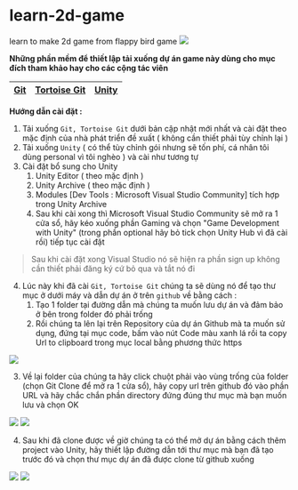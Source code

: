 # learn-2d-game 

learn to make 2d game from flappy bird game
![](https://scontent.fsgn5-14.fna.fbcdn.net/v/t1.15752-9/441443157_3614999768738770_2823607306850250601_n.jpg?_nc_cat=106&ccb=1-7&_nc_sid=5f2048&_nc_eui2=AeFVtDvDuOGHqtXL9PweW6YidOKMQ6ucIAx04oxDq5wgDB8CLCFmeo1NJvu9KXTqktQQDY88uOIoywRfR3X54QU0&_nc_ohc=glnn5Mp79i8Q7kNvgGSPOjb&_nc_ht=scontent.fsgn5-14.fna&oh=03_Q7cD1QG12FE8okybwMxyYavJ5KV8vgqQh1T9x7hulksVkBXNsA&oe=666BF027)

**Những phần mềm để thiết lập tải xuống dự án game này dùng cho mục đích tham khảo hay cho các cộng tác viên**

[Git](https://git-scm.com/downloads) | [Tortoise Git](https://tortoisegit.org/download/) | [Unity](https://unity.com/download)
-- | - | -



**Hướng dẫn cài đặt :**
1. Tải xuống `Git, Tortoise Git` dưới bản cập nhật mới nhất và cài đặt theo mặc định của nhà phát triển đề xuất ( không cần thiết phải tùy chỉnh lại ) 
2. Tải xuống `Unity` ( có thể tùy chỉnh gói nhưng sẽ tốn phí, cá nhân tôi dùng personal vì tôi nghèo ) và cài như tương tự
3. Cài đặt bổ sung cho Unity
   1. Unity Editor ( theo mặc định )
   2. Unity Archive ( theo mặc định )
   3. Modules [Dev Tools : Microsoft Visual Studio Community] tích hợp trong Unity Archive
   4. Sau khi cài xong thì Microsoft Visual Studio Community sẽ mở ra 1 cửa sổ, hãy kéo xuống phần Gaming và chọn "Game Development with Unity"
(trong phần optional hãy bỏ tick chọn Unity Hub vì đã cài rồi) tiếp tục cài đặt
> Sau khi cài đặt xong Visual Studio nó sẽ hiện ra phần sign up không cần thiết phải đăng ký cứ bỏ qua và tắt nó đi

4. Lúc này khi đã cài `Git, Tortoise Git` chúng ta sẽ dùng nó để tạo thư mục ở dưới máy và dẫn dự án ở trên `github` về bằng cách :
   1. Tạo 1 folder tại đường dẫn mà chúng ta muốn lưu dự án và đảm bảo ở bên trong folder đó phải trống
   2. Rồi chúng ta lên lại trên Repository của dự án Github mà ta muốn sử dụng, đứng tại mục code, bấm vào nút Code màu xanh lá rồi ta copy Url to clipboard trong mục local bằng phương thức https

![](https://scontent.fsgn5-8.fna.fbcdn.net/v/t1.15752-9/440880502_463939726100899_4899839131298972889_n.png?_nc_cat=109&ccb=1-7&_nc_sid=5f2048&_nc_eui2=AeGu4YjF_TmilydQ8ohVyioBvnzkETl0912-fOQROXT3Xeb2GFAx4TYCCqrzwPqYmBtV0mR5Ltob3uo16ilNt1Sb&_nc_ohc=tCoyMyY5iZEQ7kNvgEDl3xK&_nc_ht=scontent.fsgn5-8.fna&oh=03_Q7cD1QGPXEyG8EIjhSkLpenRbrt0ypxj7EBlkGI9ReAKZH2AlA&oe=666BEF60)
  
   3. Về lại folder của chúng ta hãy click chuột phải vào vùng trống của folder (chọn Git Clone để mở ra 1 cửa sổ), hãy copy url trên github đó vào phần URL và hãy chắc chắn phần directory đứng đúng thư mục mà bạn muốn lưu và chọn OK

![](https://scontent.fsgn5-9.fna.fbcdn.net/v/t1.15752-9/440888866_974772040816393_2028507364070920349_n.png?_nc_cat=102&ccb=1-7&_nc_sid=5f2048&_nc_eui2=AeHfiiX4R2tKFBKOdCPKu8j07ThU7bC0LivtOFTtsLQuK-7EVDb0sUey9nvaZmnonlmT4U3c3drZEpiZzL-JF02k&_nc_ohc=-SiXp9eNTAcQ7kNvgGocBUv&_nc_ht=scontent.fsgn5-9.fna&oh=03_Q7cD1QFpZywZkxghIr6-6Scnf2mLSE0T0zN8N6NdUhpORlxe7g&oe=666C00C2)
![](https://scontent.fsgn5-9.fna.fbcdn.net/v/t1.15752-9/440846132_756833479623001_5681607853521538501_n.png?_nc_cat=105&ccb=1-7&_nc_sid=5f2048&_nc_eui2=AeG6pNTqByAoXOqzc5hcfNdlXpaNvT5tMFtelo29Pm0wWykhZKlOAWqmZ2XThco1dIbIQ_xceTL4VM0sPJsV4sd8&_nc_ohc=SabNhHDHJ2kQ7kNvgEAd7IO&_nc_ht=scontent.fsgn5-9.fna&oh=03_Q7cD1QGT6I2IVRIclqSQCOW995YQKqeLsDZUXytY5WRqx2gC_Q&oe=666C08D5)
  
   4. Sau khi đã clone được về giờ chúng ta có thể mở dự án bằng cách thêm project vào Unity, hãy thiết lập đường dẫn tới thư mục mà bạn đã tạo trước đó và chọn thư mục dự án đã được clone từ github xuống

![](https://scontent.fsgn5-5.fna.fbcdn.net/v/t1.15752-9/440943812_1244931143149747_8913728558467002741_n.png?_nc_cat=108&ccb=1-7&_nc_sid=5f2048&_nc_eui2=AeEsnoifiJ-jgXRHcGwHRn-m1OXjckhUc_jU5eNySFRz-GxCzyJURbbY50n6Oid7Qn_JAcK6EUUZ6Jx7ibCJsU6p&_nc_ohc=jk6hzFKsp8oQ7kNvgEDnvpd&_nc_ht=scontent.fsgn5-5.fna&oh=03_Q7cD1QGFaPzvt22TMLsptgjDVgEFxr2UNMBf1F4V2lx30U7fMg&oe=666BE753)
![](https://scontent.fsgn5-9.fna.fbcdn.net/v/t1.15752-9/440840534_957509792778463_8652348353261031171_n.png?_nc_cat=105&ccb=1-7&_nc_sid=5f2048&_nc_eui2=AeGFjYpDaSjq5Xk-WbEwdDbYzAEjgOLJMN_MASOA4skw37OXZoRuVp66N2jxaSclNu4U3J6aA0-DufuiH_hw5PG6&_nc_ohc=-neF_gcGaCQQ7kNvgFku4nJ&_nc_ht=scontent.fsgn5-9.fna&oh=03_Q7cD1QH8mQ1gPbfGgckJfaIOSrwvzgc2t2W46FjtfCzqMTWH2g&oe=666C1D78)
